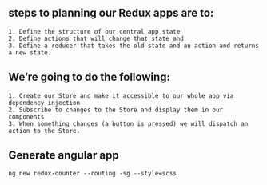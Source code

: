 ## steps to planning our Redux apps are to:

    1. Define the structure of our central app state
    2. Define actions that will change that state and
    3. Define a reducer that takes the old state and an action and returns a new state.

## We’re going to do the following:

    1. Create our Store and make it accessible to our whole app via dependency injection
    2. Subscribe to changes to the Store and display them in our components
    3. When something changes (a button is pressed) we will dispatch an action to the Store.
## Generate angular app

`ng new redux-counter --routing -sg --style=scss`

